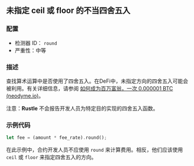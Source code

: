 ## 未指定 ceil 或 floor 的不当四舍五入

### 配置

* 检测器 ID： `round`
* 严重性：中等

### 描述

查找算术运算中是否使用了四舍五入。在DeFi中，未指定方向的四舍五入可能会被利用。有关详细信息，请参阅 [如何成为百万富翁，一次 0.000001 BTC (neodyme.io)](https://blog.neodyme.io/posts/lending_disclosure/)。

注意：**Rustle** 不会报告开发人员为特定目的实现的四舍五入函数。

### 示例代码

```rust
let fee = (amount * fee_rate).round();
```

在此示例中，合约开发人员不应使用 `round` 来计算费用。相反，他们应该使用 `ceil` 或 `floor` 来指定四舍五入的方向。
